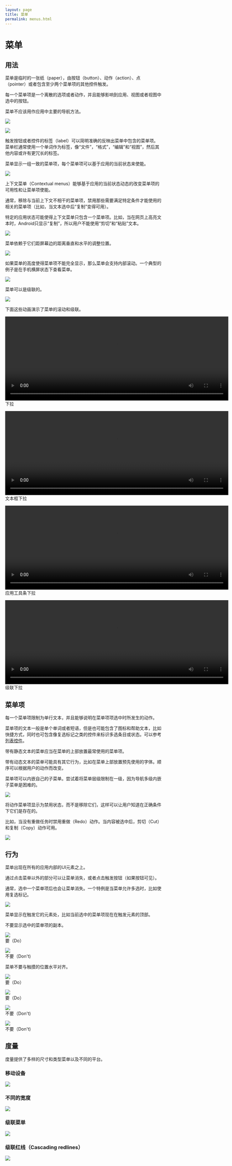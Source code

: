 ```yaml
---
layout: page
title: 菜单
permalink: menus.html
---
```


# 菜单 #


## 用法 ##

菜单是临时的一张纸（paper），由按钮（button）、动作（action）、点（pointer）或者包含至少两个菜单项的其他控件触发。

每一个菜单项是一个离散的选项或者动作，并且能够影响到应用、视图或者视图中选中的按钮。

菜单不应该用作应用中主要的导航方法。


![](images/components-menus-menus-menus-01a_large_mdpi.png)  


![](images/components-menus-menus-menus-01b_large_mdpi.png)  


触发按钮或者控件的标签（label）可以简明准确的反映出菜单中包含的菜单项。菜单栏通常使用一个单词作为标签，像“文件”，“格式”，“编辑”和“视图”，然后其他内容或许有更冗长的标签。

菜单显示一组一致的菜单项，每个菜单项可以基于应用的当前状态来使能。


![](images/components-menus-menus-menus-02_large_mdpi.png)  


上下文菜单（Contextual menus）能够基于应用的当前状态动态的改变菜单项的可用性和让菜单项使能。

通常，移除与当前上下文不相干的菜单项，禁用那些需要满足特定条件才能使用的相关的菜单项（比如，当文本选中后“复制”变得可用）。

特定的应用状态可能使得上下文菜单只包含一个菜单项。比如，当在网页上高亮文本时，Android只显示“复制”，所以用户不能使用“剪切”和“粘贴”文本。


![](images/components-menus-menus-menus-03_large_mdpi.png)  


菜单依赖于它们距屏幕边的距离垂直和水平的调整位置。


![](images/components-menus-menus-menus-04_large_mdpi.png)  


如果菜单的高度使得菜单项不能完全显示，那么菜单会支持内部滚动。一个典型的例子是在手机横屏状态下查看菜单。


![](images/components-menus-menus-menus-05_large_mdpi.png)  


菜单可以是级联的。


![](images/components-menus-menus-menus-06_large_mdpi.png)  


下面这些动画演示了菜单的滚动和级联。


<video width="720" height="270" src="http://materialdesign.qiniudn.com/videos/components-menus-menus-textfield_toolbar_large_xhdpi.webm" controls="controls"></video>
下拉

<video width="720" height="270" src="http://materialdesign.qiniudn.com/videos/components-menus-menus-textfield_dropdown_spec_large_xhdpi.webm" controls="controls"></video>
文本框下拉

<video width="720" height="270" src="http://materialdesign.qiniudn.com/videos/components-menus-menus-appbar_dropdown2_spec_large_xhdpi.webm" controls="controls"></video>
应用工具条下拉

<video width="720" height="270" src="http://materialdesign.qiniudn.com/videos/components-menus-menus-cascading_dropdown_spec_large_xhdpi.webm" controls="controls"></video>
级联下拉


## 菜单项 ##

每一个菜单项限制为单行文本，并且能够说明在菜单项项选中时所发生的动作。

菜单项的文本一般是单个单词或者短语，但是也可能包含了图标和帮助文本，比如快捷方式，同时也可包含像复选标记之类的控件来标识多选条目或状态。可以参考[列表控件](list-controls.html)。

带有静态文本的菜单应当在菜单的上部放置最常使用的菜单项。

带有动态文本的菜单可能具有其它行为，比如在菜单上部放置预先使用的字体。顺序可以根据用户的动作而改变。

菜单项可以内嵌自己的子菜单。尝试着将菜单层级限制在一级，因为导航多级内嵌子菜单是困难的。


![](images/components-menus-menuitems-menu-items-01_large_mdpi.png)  


将动作菜单项显示为禁用状态，而不是移除它们，这样可以让用户知道在正确条件下它们是存在的。

比如，当没有重做任务时禁用重做（Redo）动作。当内容被选中后，剪切（Cut）和复制（Copy）动作可用。

![](images/components-menus-menuitems-menu-items-02_large_mdpi.png)  



## 行为 ##

菜单出现在所有的应用内部的UI元素之上。

通过点击菜单以外的部分可以让菜单消失，或者点击触发按钮（如果按钮可见）。

通常，选中一个菜单项后也会让菜单消失。一个特例是当菜单允许多选时，比如使用复选标记。


![](images/components-menus-behavior-menus-08_large_mdpi.png)  


菜单显示在触发它的元素处，比如当前选中的菜单项现在在触发元素的顶部。

不要显示选中的菜单项的副本。


![](images/components-menus-behavior-menus-p-01_large_mdpi.png)  
要（Do）

![](images/components-menus-behavior-menus-p-02_large_mdpi.png)  
不要（Don't)

菜单不要与触摸的位置水平对齐。

![](images/components-menus-behavior-menus-p-03a_large_mdpi.png)  
要（Do）

![](images/components-menus-behavior-menus-p-03b_large_mdpi.png)  
要（Do）

![](images/components-menus-behavior-menus-p-04a_large_mdpi.png)  
不要（Don't)


![](images/components-menus-behavior-menus-p-04b_large_mdpi.png)  
不要（Don't)

## 度量 ##

度量提供了多样的尺寸和类型菜单以及不同的平台。

### 移动设备 ###


![](images/components-menus-metrics-menus-redlines-01_large_mdpi.png)  


### 不同的宽度 ###


![](images/components-menus-metrics-menus-redlines-02_large_mdpi.png)  


### 级联菜单 ###


![](images/components-menus-metrics-menus-redlines-03_large_mdpi.png)  


### 级联红线（Cascading redlines） ###


![](images/components-menus-metrics-menus-redlines-04_large_mdpi.png)  